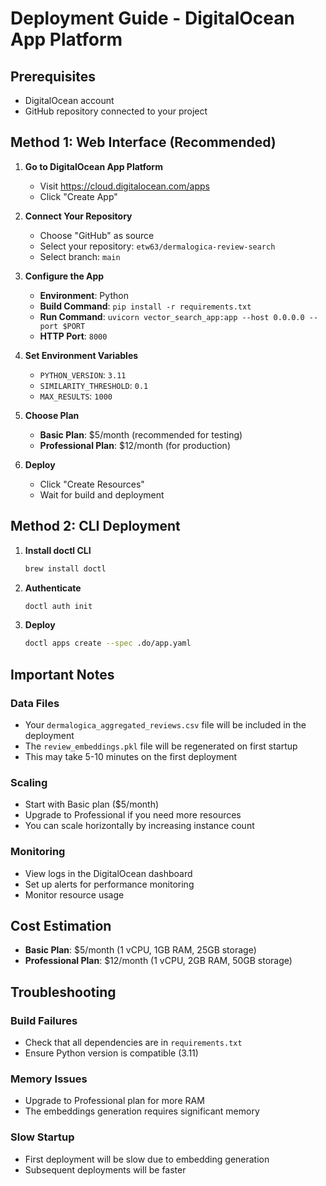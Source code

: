 # Deployment Guide - DigitalOcean App Platform

## Prerequisites
- DigitalOcean account
- GitHub repository connected to your project

## Method 1: Web Interface (Recommended)

1. **Go to DigitalOcean App Platform**
   - Visit https://cloud.digitalocean.com/apps
   - Click "Create App"

2. **Connect Your Repository**
   - Choose "GitHub" as source
   - Select your repository: `etw63/dermalogica-review-search`
   - Select branch: `main`

3. **Configure the App**
   - **Environment**: Python
   - **Build Command**: `pip install -r requirements.txt`
   - **Run Command**: `uvicorn vector_search_app:app --host 0.0.0.0 --port $PORT`
   - **HTTP Port**: `8000`

4. **Set Environment Variables**
   - `PYTHON_VERSION`: `3.11`
   - `SIMILARITY_THRESHOLD`: `0.1`
   - `MAX_RESULTS`: `1000`

5. **Choose Plan**
   - **Basic Plan**: $5/month (recommended for testing)
   - **Professional Plan**: $12/month (for production)

6. **Deploy**
   - Click "Create Resources"
   - Wait for build and deployment

## Method 2: CLI Deployment

1. **Install doctl CLI**
   ```bash
   brew install doctl
   ```

2. **Authenticate**
   ```bash
   doctl auth init
   ```

3. **Deploy**
   ```bash
   doctl apps create --spec .do/app.yaml
   ```

## Important Notes

### Data Files
- Your `dermalogica_aggregated_reviews.csv` file will be included in the deployment
- The `review_embeddings.pkl` file will be regenerated on first startup
- This may take 5-10 minutes on the first deployment

### Scaling
- Start with Basic plan ($5/month)
- Upgrade to Professional if you need more resources
- You can scale horizontally by increasing instance count

### Monitoring
- View logs in the DigitalOcean dashboard
- Set up alerts for performance monitoring
- Monitor resource usage

## Cost Estimation
- **Basic Plan**: $5/month (1 vCPU, 1GB RAM, 25GB storage)
- **Professional Plan**: $12/month (1 vCPU, 2GB RAM, 50GB storage)

## Troubleshooting

### Build Failures
- Check that all dependencies are in `requirements.txt`
- Ensure Python version is compatible (3.11)

### Memory Issues
- Upgrade to Professional plan for more RAM
- The embeddings generation requires significant memory

### Slow Startup
- First deployment will be slow due to embedding generation
- Subsequent deployments will be faster
